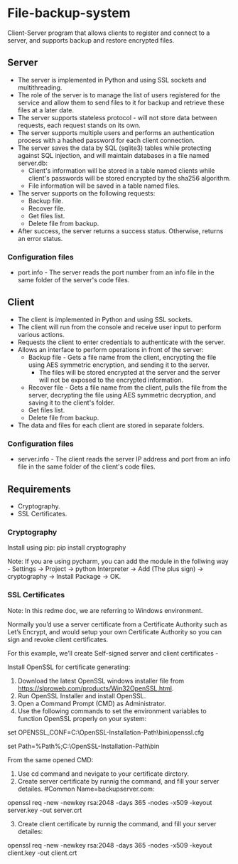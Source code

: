 # File-backup-system

Client-Server program that allows clients to register and connect to a server, and supports backup and restore encrypted files.

## Server
- The server is implemented in Python and using SSL sockets and multithreading.
- The role of the server is to manage the list of users registered for the service and allow them to send files to it for backup and retrieve these files at a later date.
- The server supports stateless protocol - will not store data between requests, each request stands on its own.
- The server supports multiple users and performs an authentication process with a hashed password for each client connection.
- The server saves the data by SQL (sqlite3) tables while protecting against SQL injection, and will maintain databases in a file named server.db:
  - Client's information will be stored in a table named clients while client's passwords will be stored encrypted by the sha256 algorithm.
  - File information will be saved in a table named files.
- The server supports on the following requests:
  - Backup file.
  - Recover file.
  - Get files list.
  - Delete file from backup.
- After success, the server returns a success status. Otherwise, returns an error status.

### Configuration files
- port.info - The server reads the port number from an info file in the same folder of the server's code files.


## Client
- The client is implemented in Python and using SSL sockets.
- The client will run from the console and receive user input to perform various actions.
- Requests the client to enter credentials to authenticate with the server.
- Allows an interface to perform operations in front of the server:
  - Backup file - Gets a file name from the client, encrypting the file using AES symmetric encryption, and sending it to the server. 
    - The files will be stored encrypted at the server and the server will not be exposed to the encrypted information.
  - Recover file - Gets a file name from the client, pulls the file from the server, decrypting the file using AES symmetric decryption, and saving it to the client's folder.
  - Get files list.
  - Delete file from backup.
- The data and files for each client are stored in separate folders.

### Configuration files
- server.info - The client reads the server IP address and port from an info file in the same folder of the client's code files.

## Requirements
- Cryptography.
- SSL Certificates.

### Cryptography
Install using pip:
pip install cryptography

Note: If you are using pycharm, you can add the module in the follwing way - 
Settings -> Project -> python Interpreter -> Add (The plus sign) -> cryptography -> Install Package -> OK.

### SSL Certificates
Note: In this redme doc, we are referring to Windows environment.

Normally you’d use a server certificate from a Certificate Authority such as Let’s Encrypt, and would setup your own Certificate Authority so you can sign and revoke client certificates.

For this example, we’ll create Self-signed server and client certificates - 

Install OpenSSL for certificate generating:
1) Download the latest OpenSSL windows installer file from https://slproweb.com/products/Win32OpenSSL.html.
2) Run OpenSSL Installer and install OpenSSL.
3) Open a Command Prompt (CMD) as Administrator.
4) Use the following commands to set the environment variables to function OpenSSL properly on your system:

set OPENSSL_CONF=C:\OpenSSL-Installation-Path\bin\openssl.cfg

set Path=%Path%;C:\OpenSSL-Installation-Path\bin

From the same opened CMD:
1) Use cd command and nevigate to your certificate dirctory.
2) Create server certificate by runnig the command, and fill your server detailes. #Common Name=backupserver.com:

openssl req -new -newkey rsa:2048 -days 365 -nodes -x509 -keyout server.key -out server.crt

3) Create client certificate by runnig the command, and fill your server detailes:

openssl req -new -newkey rsa:2048 -days 365 -nodes -x509 -keyout client.key -out client.crt


